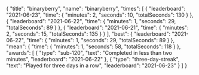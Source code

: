 {
  "title": "binaryberry",
  "name": "binaryberry",
  "times": [
    {
      "leaderboard": "2021-06-23",
      "time": {
        "minutes": 2,
        "seconds": 10,
        "totalSeconds": 130
      }
    },
    {
      "leaderboard": "2021-06-22",
      "time": {
        "minutes": 1,
        "seconds": 29,
        "totalSeconds": 89
      }
    },
    {
      "leaderboard": "2021-06-21",
      "time": {
        "minutes": 2,
        "seconds": 15,
        "totalSeconds": 135
      }
    }
  ],
  "best": {
    "leaderboard": "2021-06-22",
    "time": {
      "minutes": 1,
      "seconds": 29,
      "totalSeconds": 89
    }
  },
  "mean": {
    "time": {
      "minutes": 1,
      "seconds": 58,
      "totalSeconds": 118
    }
  },
  "awards": [
    {
      "type": "sub-120",
      "text": "Completed in less than two minutes",
      "leaderboard": "2021-06-22"
    },
    {
      "type": "three-day-streak",
      "text": "Played for three days in a row",
      "leaderboard": "2021-06-23"
    }
  ]
}